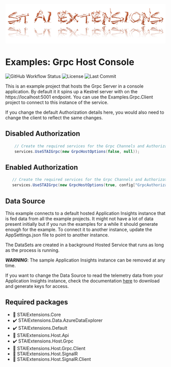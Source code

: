 ![Logo](https://github.com/TrevorMare/STAIExtensions/blob/15fe0579e00cfa9763671fc33816c7251e933a7b/src/STAIExtensions/Resources/logo_full.png?raw=true)

# Examples: Grpc Host Console

![GitHub Workflow Status](https://img.shields.io/github/workflow/status/TrevorMare/STAIExtensions/.NET?style=for-the-badge)
![License](https://img.shields.io/github/license/trevormare/staiextensions?style=for-the-badge)
![Last Commit](https://img.shields.io/github/last-commit/trevormare/staiextensions?style=for-the-badge)

This is an example project that hosts the Grpc Server in a console application. By default it
it spins up a Kestrel server with on the https://localhost:5001 endpoint. You can use the Examples.Grpc.Client
project to connect to this instance of the service. 

If you change the default Authorization details here, you would also need to change the client to reflect the same changes.

## Disabled Authorization

```c#
    // Create the required services for the Grpc Channels and Authorization
    services.UseSTAIGrpc(new GrpcHostOptions(false, null));
```

## Enabled Authorization
```c#
   // Create the required services for the Grpc Channels and Authorization
   services.UseSTAIGrpc(new GrpcHostOptions(true, config["GrpcAuthorizationToken"]));
```

## Data Source
This example connects to a default hosted Application Insights instance that is fed data
from all the example projects. It might not have a lot of data present initially but if you run the examples
for a while it should generate enough for the example. To connect it to another instance, update the AppSettings.json file to point to another instance.

The DataSets are created in a background Hosted Service that runs as long as the process is running.

***WARNING***: The sample Application Insights instance can be removed at any time.

If you want to change the Data Source to read the telemetry data from your Application Insights instance,
check the documentation [here](https://github.com/TrevorMare/STAIExtensions/tree/main/src/STAIExtensions/STAIExtensions.Data.AzureDataExplorer)
to download and generate keys for access.

## Required packages

- :black_square_button: STAIExtensions.Core
- :heavy_check_mark: STAIExtensions.Data.AzureDataExplorer
- :heavy_check_mark: STAIExtensions.Default
- :black_square_button: STAIExtensions.Host.Api
- :heavy_check_mark: STAIExtensions.Host.Grpc
- :black_square_button: STAIExtensions.Host.Grpc.Client
- :black_square_button: STAIExtensions.Host.SignalR
- :black_square_button: STAIExtensions.Host.SignalR.Client